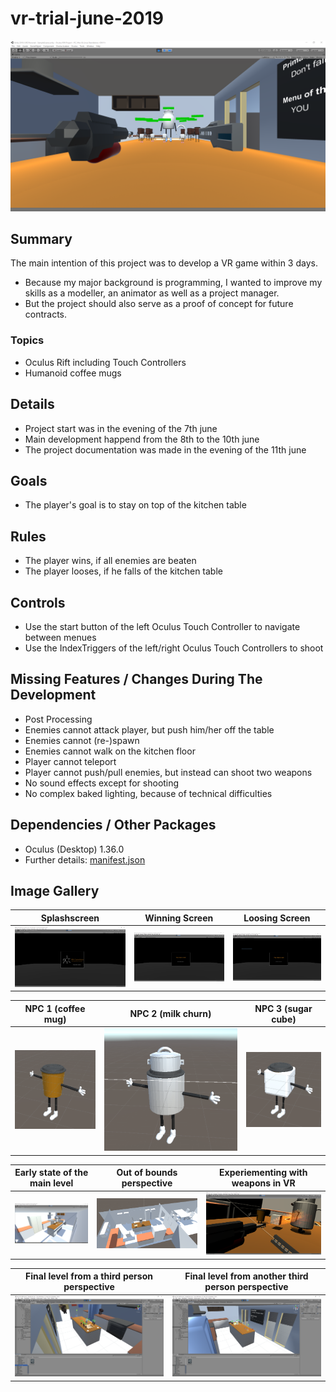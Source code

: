 # vr-trial-june-2019

![First person view during gameplay](resources/Screenshots/main_view.PNG)

## Summary

The main intention of this project was to develop a VR game within 3 days. 

- Because my major background is programming, I wanted to improve my skills as a modeller, an animator as well as a project manager.
- But the project should also serve as a proof of concept for future contracts.

### Topics

- Oculus Rift including Touch Controllers
- Humanoid coffee mugs

## Details

- Project start was in the evening of the 7th june
- Main development happend from the 8th to the 10th june
- The project documentation was made in the evening of the 11th june

## Goals

- The player's goal is to stay on top of the kitchen table

## Rules

- The player wins, if all enemies are beaten
- The player looses, if he falls of the kitchen table

## Controls

- Use the start button of the left Oculus Touch Controller to navigate between menues
- Use the IndexTriggers of the left/right Oculus Touch Controllers to shoot

## Missing Features / Changes During The Development

- Post Processing
- Enemies cannot attack player, but push him/her off the table
- Enemies cannot (re-)spawn
- Enemies cannot walk on the kitchen floor
- Player cannot teleport
- Player cannot push/pull enemies, but instead can shoot two weapons
- No sound effects except for shooting
- No complex baked lighting, because of technical difficulties

## Dependencies / Other Packages

- Oculus (Desktop) 1.36.0
- Further details: [manifest.json](https://github.com/lars-wobus/vr-trial-june-2019/blob/master/Oculus%20Rift%20Project/Packages/manifest.json)

## Image Gallery

Splashscreen               |  Winning Screen           |  Loosing Screen
:-------------------------:|:-------------------------:|:-------------------------:
![](./resources/Screenshots/start_screen.PNG) | ![](./resources/Screenshots/winning_screen.PNG)  |  ![](./resources/Screenshots/loosing_screen.PNG)

NPC 1 (coffee mug)    | NPC 2 (milk churn)     | NPC 3 (sugar cube)
:-------------------------:|:-------------------------:|:-------------------------:
![](./resources/Screenshots/mug_character.PNG) | ![](./resources/Screenshots/milk_churn_character.PNG) | ![](./resources/Screenshots/sugar_character.PNG)

Early state of the main level | Out of bounds perspective | Experiementing with weapons in VR
:-------------------------:|:-------------------------:|:-------------------------:
![](./resources/Screenshots/main_level_20190608_1645.PNG) | ![](./resources/Screenshots/main_level_20190608_1320.PNG) | ![](./resources/Screenshots/main_level_20190609_2325.PNG)

Final level from a third person perspective | Final level from another third person perspective
:-------------------------:|:-------------------------:
![](./resources/Screenshots/main_level_20190610_1.PNG) | ![](./resources/Screenshots/main_level_20190610_2.PNG)
